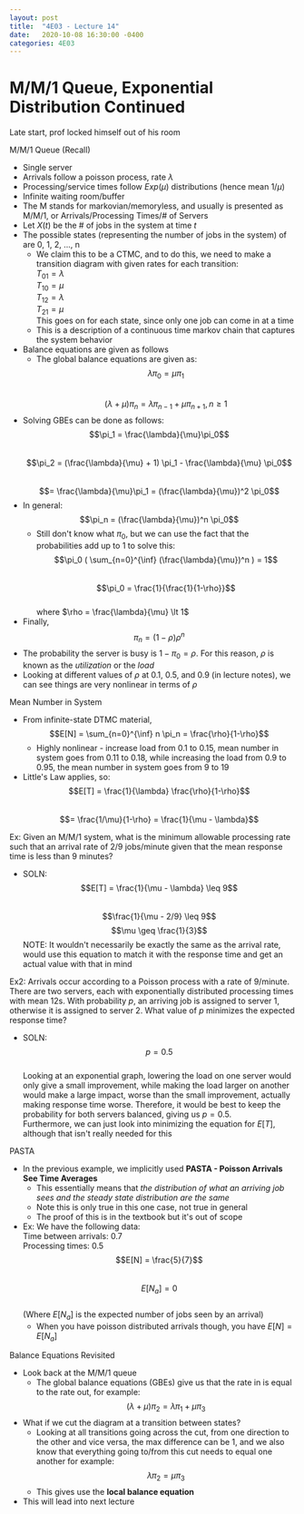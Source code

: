 ```yaml
---
layout: post
title:  "4E03 - Lecture 14"
date:   2020-10-08 16:30:00 -0400
categories: 4E03
---
```


M/M/1 Queue, Exponential Distribution Continued
===

Late start, prof locked himself out of his room

M/M/1 Queue (Recall)
- Single server
- Arrivals follow a poisson process, rate $\lambda$
- Processing/service times follow $Exp(\mu)$ distributions (hence mean $1/\mu$)
- Infinite waiting room/buffer
- The M stands for markovian/memoryless, and usually is presented as M/M/1, or Arrivals/Processing Times/# of Servers
- Let $X(t)$ be the # of jobs in the system at time *t*
- The possible states (representing the number of jobs in the system) of are 0, 1, 2, ..., n
    - We claim this to be a CTMC, and to do this, we need to make a transition diagram with given rates for each transition:  
    $T_{01} = \lambda$  
    $T_{10} = \mu$  
    $T_{12} = \lambda$  
    $T_{21} = \mu$  
    This goes on for each state, since only one job can come in at a time
    - This is a description of a continuous time markov chain that captures the system behavior
- Balance equations are given as follows
    - The global balance equations are given as:  
    $$\lambda \pi_0 = \mu \pi_1$$  
    $$(\lambda + \mu) \pi_n = \lambda \pi_{n-1} + \mu \pi_{n+1}, n \geq 1$$  
- Solving GBEs can be done as follows:  
$$\pi_1 = \frac{\lambda}{\mu}\pi_0$$  
$$\pi_2 = (\frac{\lambda}{\mu} + 1) \pi_1 - \frac{\lambda}{\mu} \pi_0$$  
$$= \frac{\lambda}{\mu}\pi_1 = (\frac{\lambda}{\mu})^2 \pi_0$$
- In general:  
$$\pi_n = (\frac{\lambda}{\mu})^n \pi_0$$
    - Still don't know what $\pi_0$, but we can use the fact that the probabilities add up to 1 to solve this:  
    $$\pi_0 ( \sum_{n=0}^{\inf} (\frac{\lambda}{\mu})^n ) = 1$$  
    $$\pi_0 = \frac{1}{\frac{1}{1-\rho}}$$  
    where $\rho = \frac{\lambda}{\mu} \lt 1$
- Finally,  
$$\pi_n = (1-\rho)\rho^n$$
- The probability the server is busy is $1-\pi_0 = \rho$. For this reason, $\rho$ is known as the *utilization* or the *load*
- Looking at different values of $\rho$ at 0.1, 0.5, and 0.9 (in lecture notes), we can see things are very nonlinear in terms of $\rho$

Mean Number in System
- From infinite-state DTMC material,  
$$E[N] = \sum_{n=0}^{\inf} n \pi_n = \frac{\rho}{1-\rho}$$
    - Highly nonlinear - increase load from 0.1 to 0.15, mean number in system goes from 0.11 to 0.18, while increasing the load from 0.9 to 0.95, the mean number in system goes from 9 to 19
- Little's Law applies, so:  
$$E[T] = \frac{1}{\lambda} \frac{\rho}{1-\rho}$$  
$$= \frac{1/\mu}{1-\rho} = \frac{1}{\mu - \lambda}$$

Ex: Given an M/M/1 system, what is the minimum allowable processing rate such that an arrival rate of 2/9 jobs/minute given that the mean response time is less than 9 minutes?
- SOLN:  
$$E[T] = \frac{1}{\mu - \lambda} \leq 9$$  
$$\frac{1}{\mu - 2/9} \leq 9$$
$$\mu \geq \frac{1}{3}$$
NOTE: It wouldn't necessarily be exactly the same as the arrival rate, would use this equation to match it with the response time and get an actual value with that in mind

Ex2: Arrivals occur according to a Poisson process with a rate of 9/minute. There are two servers, each with exponentially distributed processing times with mean 12s. With probability *p*, an arriving job is assigned to server 1, otherwise it is assigned to server 2. What value of *p* minimizes the expected response time?
- SOLN:  
$$p = 0.5$$  
Looking at an exponential graph, lowering the load on one server would only give a small improvement, while making the load larger on another would make a large impact, worse than the small improvement, actually making response time worse. Therefore, it would be best to keep the probability for both servers balanced, giving us $p=0.5$.  
Furthermore, we can just look into minimizing the equation for $E[T]$, although that isn't really needed for this

PASTA
- In the previous example, we implicitly used **PASTA - Poisson Arrivals See Time Averages**
    - This essentially means that *the distribution of what an arriving job sees and the steady state distribution are the same*
    - Note this is only true in this one case, not true in general
    - The proof of this is in the textbook but it's out of scope
- Ex: We have the following data:  
Time between arrivals: 0.7  
Processing times: 0.5  
$$E[N] = \frac{5}{7}$$  
$$E[N_a] = 0$$  
(Where $E[N_a]$ is the expected number of jobs seen by an arrival)
    - When you have poisson distributed arrivals though, you have $E[N] = E[N_a]$

Balance Equations Revisited
- Look back at the M/M/1 queue
    - The global balance equations (GBEs) give us that the rate in is equal to the rate out, for example:  
    $$(\lambda + \mu)\pi_2 = \lambda \pi_1 + \mu \pi_3$$  
- What if we cut the diagram at a transition between states?
    - Looking at all transitions going across the cut, from one direction to the other and vice versa, the max difference can be 1, and we also know that everything going to/from this cut needs to equal one another for example:  
    $$\lambda \pi_2 = \mu \pi_3$$
    - This gives use the **local balance equation**
- This will lead into next lecture